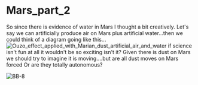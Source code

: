 # Mars_part_2
So since there is evidence of water in Mars I thought a bit creatively. Let's say we can artificially produce air on Mars plus artificial water...then we could think of a diagram going like this...
![Ouzo_effect_applied_with_Marian_dust_artificial_air_and_water](https://github.com/user-attachments/assets/2846a01c-2e4c-4b91-b37d-46065f7e78da) 
if science isn't fun at all it wouldn't be so exciting isn't it?
Given there is dust on Mars we should try to imagine it is moving....but are all dust moves on Mars forced Or are they totally autonomous? 

![BB-8](https://github.com/user-attachments/assets/e56b987d-cf54-41b2-a0ea-e4519fd84c2a)

